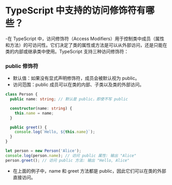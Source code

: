 # TypeScript 中支持的访问修饰符有哪些？

-在 TypeScript 中，访问修饰符（Access Modifiers）用于控制类中成员（属性和方法）的可访问性。它们决定了类的属性或方法是可以从外部访问，还是只能在类的内部或继承类中使用。TypeScript 支持三种访问修饰符：

### public 修饰符

- 默认值：如果没有显式声明修饰符，成员会被默认视为 public。
- 访问范围：public 成员可以在类的内部、子类以及类的外部访问。

```typescript
class Person {
  public name: string; // 默认是 public，即使不写 public

  constructor(name: string) {
    this.name = name;
  }

  public greet() {
    console.log(`Hello, ${this.name}`);
  }
}

let person = new Person('Alice');
console.log(person.name); // 访问 public 属性: 输出 "Alice"
person.greet(); // 访问 public 方法: 输出 "Hello, Alice"
```

- 在上面的例子中，name 和 greet 方法都是 public，因此它们可以在类的外部直接访问。

